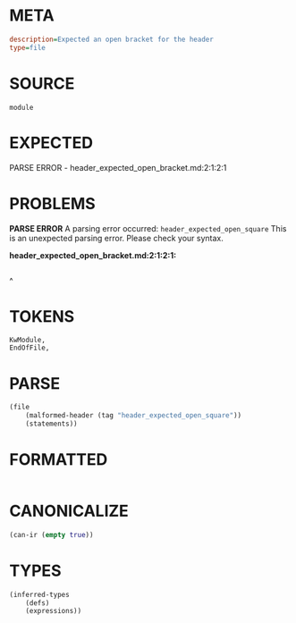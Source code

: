 # META
~~~ini
description=Expected an open bracket for the header
type=file
~~~
# SOURCE
~~~roc
module
~~~
# EXPECTED
PARSE ERROR - header_expected_open_bracket.md:2:1:2:1
# PROBLEMS
**PARSE ERROR**
A parsing error occurred: `header_expected_open_square`
This is an unexpected parsing error. Please check your syntax.

**header_expected_open_bracket.md:2:1:2:1:**
```roc

```
^


# TOKENS
~~~zig
KwModule,
EndOfFile,
~~~
# PARSE
~~~clojure
(file
	(malformed-header (tag "header_expected_open_square"))
	(statements))
~~~
# FORMATTED
~~~roc
~~~
# CANONICALIZE
~~~clojure
(can-ir (empty true))
~~~
# TYPES
~~~clojure
(inferred-types
	(defs)
	(expressions))
~~~
